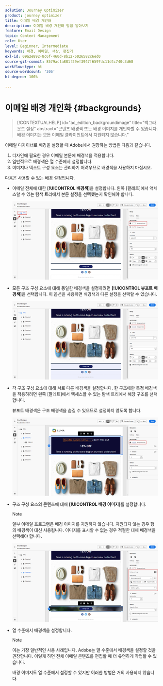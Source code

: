 ```yaml
---
solution: Journey Optimizer
product: journey optimizer
title: 이메일 배경 개인화
description: 이메일 배경 개인화 방법 알아보기
feature: Email Design
topic: Content Management
role: User
level: Beginner, Intermediate
keywords: 배경, 이메일, 색상, 편집기
exl-id: 09a2e892-8c6f-460d-8b12-5026582c6ed0
source-git-commit: 8579acfa881f29ef3947f6597dc11d4c740c3d68
workflow-type: ht
source-wordcount: '306'
ht-degree: 100%

---
```


# 이메일 배경 개인화 {#backgrounds}

>[!CONTEXTUALHELP]
>id="ac_edition_backgroundimage"
>title="백그라운드 설정"
>abstract="콘텐츠 배경색 또는 배경 이미지를 개인화할 수 있습니다. 배경 이미지는 모든 이메일 클라이언트에서 지원되지 않습니다."

이메일 디자이너로 배경을 설정할 때 Adobe에서 권장하는 방법은 다음과 같습니다.

1. 디자인에 필요한 경우 이메일 본문에 배경색을 적용합니다.
1. 일반적으로 배경색은 열 수준에서 설정합니다.
1. 이미지나 텍스트 구성 요소는 관리하기 어려우므로 배경색을 사용하지 마십시오.

다음은 사용할 수 있는 배경 설정입니다.

* 이메일 전체에 대한 **[!UICONTROL 배경색]**&#x200B;을 설정합니다. 왼쪽 [팔레트]에서 액세스할 수 있는 탐색 트리에서 본문 설정을 선택했는지 확인해야 합니다.

  ![](assets/background_1.png)

* 모든 구조 구성 요소에 대해 동일한 배경색을 설정하려면 **[!UICONTROL 뷰포트 배경색]**&#x200B;을 선택합니다. 이 옵션을 사용하면 배경색과 다른 설정을 선택할 수 있습니다.

  ![](assets/background_2.png)

* 각 구조 구성 요소에 대해 서로 다른 배경색을 설정합니다. 한 구조에만 특정 배경색을 적용하려면 왼쪽 [팔레트]에서 액세스할 수 있는 탐색 트리에서 해당 구조를 선택합니다.

  뷰포트 배경색은 구조 배경색을 숨길 수 있으므로 설정하지 않도록 합니다.

  ![](assets/background_3.png)

* 구조 구성 요소의 콘텐츠에 대해 **[!UICONTROL 배경 이미지]**&#x200B;를 설정합니다.

  >[!NOTE]
  >
  >일부 이메일 프로그램은 배경 이미지를 지원하지 않습니다. 지원되지 않는 경우 행의 배경색이 대신 사용됩니다. 이미지를 표시할 수 없는 경우 적절한 대체 배경색을 선택해야 합니다.

  ![](assets/background_4.png)

* 열 수준에서 배경색을 설정합니다.

  >[!NOTE]
  >
  >이는 가장 일반적인 사용 사례입니다. Adobe는 열 수준에서 배경색을 설정할 것을 권장합니다. 이렇게 하면 전체 이메일 콘텐츠를 편집할 때 더 유연하게 작업할 수 있습니다.

  배경 이미지도 열 수준에서 설정할 수 있지만 이러한 방법은 거의 사용되지 않습니다.
